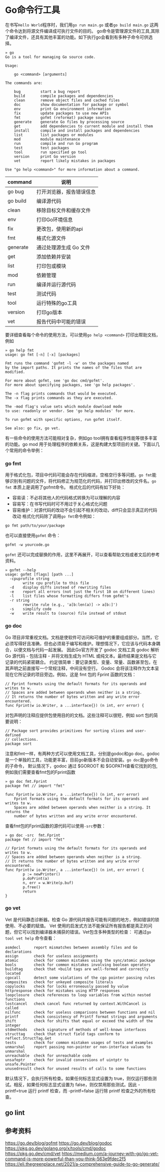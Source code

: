 # Go命令行工具

在书写`Hello World`程序时，我们用`go run main.go` 或者`go build main.go` 这两个命令达到将源文件编译成可执行文件的目的。
go命令是管理源文件的工具,其除了编译文件，还具有其他丰富的功能。如下执行go会看到有多种子命令可供选择。
```
» go
Go is a tool for managing Go source code.

Usage:

	go <command> [arguments]

The commands are:

	bug         start a bug report
	build       compile packages and dependencies
	clean       remove object files and cached files
	doc         show documentation for package or symbol
	env         print Go environment information
	fix         update packages to use new APIs
	fmt         gofmt (reformat) package sources
	generate    generate Go files by processing source
	get         add dependencies to current module and install them
	install     compile and install packages and dependencies
	list        list packages or modules
	mod         module maintenance
	run         compile and run Go program
	test        test packages
	tool        run specified go tool
	version     print Go version
	vet         report likely mistakes in packages

Use "go help <command>" for more information about a command.
```

| command | 说明                                                                  |
|--------|-----------------------------------------------------------------------|
| go bug    | 打开浏览器，报告错误信息                                               |
| go build    | 编译源代码 |
| clean    | 移除目标文件和缓存文件                                                      |
| env    | 打印Go环境信息                                                      |
| fix   | 更改包，使用新的api             |
| fmt    | 格式化源文件                                          |
| generate    | 通过处理源生成 Go 文件                                                          |
| get   | 添加依赖并安装                                                             |
| list   | 打印包或模块                                                         |
| mod   | 依赖管理                                                         |
| run   | 编译并运行源代码                                                       |
| test   | 测试代码                                                       |
| tool   | 运行特殊的go工具                                                       |
| version   | 打印go版本                                                       |
| vet   | 报告代码中可能的错误                                                       |

要详细查看每个命令的使用方法，可以使用`go help <command>` 打印出帮助文档，例如
```
» go help fmt
usage: go fmt [-n] [-x] [packages]

Fmt runs the command 'gofmt -l -w' on the packages named
by the import paths. It prints the names of the files that are modified.

For more about gofmt, see 'go doc cmd/gofmt'.
For more about specifying packages, see 'go help packages'.

The -n flag prints commands that would be executed.
The -x flag prints commands as they are executed.

The -mod flag's value sets which module download mode
to use: readonly or vendor. See 'go help modules' for more.

To run gofmt with specific options, run gofmt itself.

See also: go fix, go vet.

```

有一些命令的使用方法可能相对复杂，例如go tool拥有查看程序性能等很多丰富的功能。go mod 用于处理程序的依赖关系，这是构建大型项目的关键。下面以几个常用的命令举例：

### go fmt
用于格式化包，项目中代码可能会存在代码缩进，空格空行多等问题。`go fmt`能够识别有问题的文件，将代码修正为规范化的代码，并打印出修改的文件名。`go fmt` 本质上是调用了gofmt命令。
格式化后的代码有如下好处：
* 容易读：不必将其他人的代码格式转换为可以理解的内容
* 容易写：在书写代码时可不用过于关心格式化问题
* 容易维护：对源代码的改动不会引起不相关的改动，diff只会显示真正的代码改动
格式化代码除了调用`go fmt`命令例如：
```
go fmt path/to/your/package
```
也可以直接使用`gofmt` 命令：
```
gofmt -w yourcode.go
```

`gofmt` 还可以完成替换的作用，这里不再展开，可以查看帮助文档或者文后的参考资料。
```
» gofmt --help
usage: gofmt [flags] [path ...]
  -cpuprofile string
        write cpu profile to this file
  -d    display diffs instead of rewriting files
  -e    report all errors (not just the first 10 on different lines)
  -l    list files whose formatting differs from gofmt's
  -r string
        rewrite rule (e.g., 'a[b:len(a)] -> a[b:]')
  -s    simplify code
  -w    write result to (source) file instead of stdout
```

### go doc
Go 项目非常重视文档。文档是使软件可访问和可维护的重要组成部分。当然，它必须写得好且准确，但也必须易于编写和维护。理想情况下，它应该与代码本身耦合，以便文档与代码一起发展。
因此Go官方开发了 godoc 文档工具 godoc 解析 Go 源代码 - 包括注释 - 并将文档生成为 HTML 或纯文本。最终结果是文档与它记录的代码紧密耦合。
约定很简单：要记录类型、变量、常量、函数甚至包，在其声明之前直接写一个常规注释，中间没有空行。 Godoc 会将该注释作为文本呈现在它所记录的项目旁边。例如，这是 fmt 包的 Fprint 函数的文档：
```
// Fprint formats using the default formats for its operands and writes to w.
// Spaces are added between operands when neither is a string.
// It returns the number of bytes written and any write error encountered.
func Fprint(w io.Writer, a ...interface{}) (n int, err error) {
```
对包声明的注释应提供包使用目的的文档。这些注释可以很短，例如 sort 包的简要说明：
```
// Package sort provides primitives for sorting slices and user-defined
// collections.
package sort
```
注意和fmt一样，有两种方式可以使用文档工具，分别是godoc和go doc。godoc是一个单独的工具，功能更丰富，目前go新版本不会自动安装。`go doc`是go命令的子命令，
默认情况下，godoc 通过 $GOROOT 和 $GOPATH查看它找到的包,例如我们需要查看fmt包的Fprint函数
```
» go doc fmt.Fprint
package fmt // import "fmt"

func Fprint(w io.Writer, a ...interface{}) (n int, err error)
    Fprint formats using the default formats for its operands and writes to w.
    Spaces are added between operands when neither is a string. It returns the
    number of bytes written and any write error encountered.
```
查看fmt包的Fprint函数的源代码可以使用`-src`参数：
```
» go doc -src  fmt.Fprint
package fmt // import "fmt"

// Fprint formats using the default formats for its operands and writes to w.
// Spaces are added between operands when neither is a string.
// It returns the number of bytes written and any write error encountered.
func Fprint(w io.Writer, a ...interface{}) (n int, err error) {
        p := newPrinter()
        p.doPrint(a)
        n, err = w.Write(p.buf)
        p.free()
        return
}
```

### go vet

Vet 是代码静态诊断器。检查 Go 源代码并报告可能有问题的地方，例如错误的锁使用、不必要的赋值。 Vet 使用的启发式方法不能保证所有报告都是真正的问题，但它可以找到编译器未捕获的错误。Vet包含多种类型的检查：
可通过`go tool vet help` 命令查看：
```
asmdecl      report mismatches between assembly files and Go declarations
assign       check for useless assignments
atomic       check for common mistakes using the sync/atomic package
bools        check for common mistakes involving boolean operators
buildtag     check that +build tags are well-formed and correctly located
cgocall      detect some violations of the cgo pointer passing rules
composites   check for unkeyed composite literals
copylocks    check for locks erroneously passed by value
httpresponse check for mistakes using HTTP responses
loopclosure  check references to loop variables from within nested functions
lostcancel   check cancel func returned by context.WithCancel is called
nilfunc      check for useless comparisons between functions and nil
printf       check consistency of Printf format strings and arguments
shift        check for shifts that equal or exceed the width of the integer
stdmethods   check signature of methods of well-known interfaces
structtag    check that struct field tags conform to reflect.StructTag.Get
tests        check for common mistaken usages of tests and examples
unmarshal    report passing non-pointer or non-interface values to unmarshal
unreachable  check for unreachable code
unsafeptr    check for invalid conversions of uintptr to unsafe.Pointer
unusedresult check for unused results of calls to some functions
```
默认情况下，会执行所有检查。如果任何标志显式设置为 true，则仅运行那些测试。相反，如果任何标志显式设置为 false，则仅禁用那些测试。因此 -printf=true 运行 printf 检查，而 -printf=false 运行除 printf 检查之外的所有检查。

## go lint


## 参考资料
https://go.dev/blog/gofmt
https://go.dev/blog/godoc
https://pkg.go.dev/golang.org/x/tools/cmd/godoc
https://pkg.go.dev/cmd/vet
https://medium.com/a-journey-with-go/go-vet-command-is-more-powerful-than-you-think-563e9fdec2f5
https://eli.thegreenplace.net/2021/a-comprehensive-guide-to-go-generate/